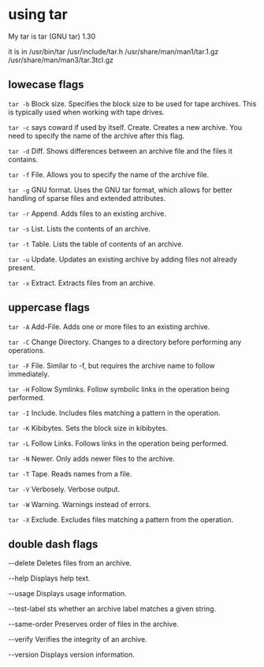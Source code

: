 # using tar

My tar is tar (GNU tar) 1.30

it is in /usr/bin/tar /usr/include/tar.h /usr/share/man/man1/tar.1.gz /usr/share/man/man3/tar.3tcl.gz

## lowecase flags

`tar -b` Block size. Specifies the block size to be used for tape archives. This is typically used when working with tape drives.

`tar -c` says coward if used by itself. Create. Creates a new archive. You need to specify the name of the archive after this flag.

`tar -d` Diff. Shows differences between an archive file and the files it contains.

`tar -f` File. Allows you to specify the name of the archive file.

`tar -g` GNU format. Uses the GNU tar format, which allows for better handling of sparse files and extended attributes.

`tar -r` Append. Adds files to an existing archive.

`tar -s` List. Lists the contents of an archive.

`tar -t` Table. Lists the table of contents of an archive.

`tar -u` Update. Updates an existing archive by adding files not already present.

`tar -x` Extract. Extracts files from an archive.

## uppercase flags

`tar -A` Add-File. Adds one or more files to an existing archive.

`tar -C` Change Directory. Changes to a directory before performing any operations.

`tar -F` File. Similar to -f, but requires the archive name to follow immediately.

`tar -H` Follow Symlinks. Follow symbolic links in the operation being performed.

`tar -I` Include. Includes files matching a pattern in the operation.

`tar -K` Kibibytes. Sets the block size in kibibytes.

`tar -L` Follow Links. Follows links in the operation being performed.

`tar -N` Newer. Only adds newer files to the archive.

`tar -T` Tape. Reads names from a file.

`tar -V` Verbosely. Verbose output.

`tar -W` Warning. Warnings instead of errors.

`tar -X` Exclude. Excludes files matching a pattern from the operation.

## double dash flags

--delete Deletes files from an archive.

--help Displays help text.

--usage Displays usage information.

--test-label sts whether an archive label matches a given string.

--same-order Preserves order of files in the archive.

--verify Verifies the integrity of an archive.

--version Displays version information.
